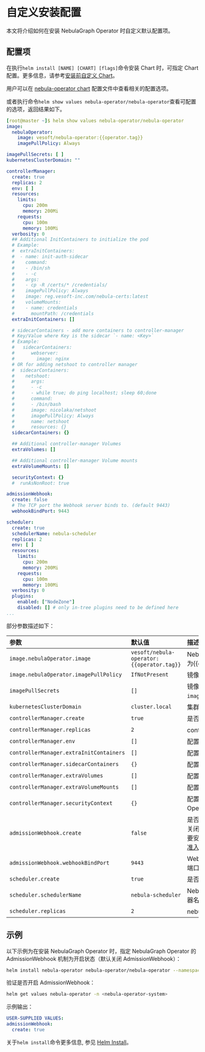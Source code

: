 # 自定义安装配置

本文将介绍如何在安装 NebulaGraph Operator 时自定义默认配置项。

## 配置项

在执行`helm install [NAME] [CHART] [flags]`命令安装 Chart 时，可指定 Chart 配置。更多信息，请参考[安装前自定义 Chart](https://helm.sh/docs/intro/using_helm/#customizing-the-chart-before-installing)。

用户可以在 [nebula-operator chart](https://github.com/vesoft-inc/nebula-operator/blob/v{{operator.release}}/charts/nebula-operator/values.yaml) 配置文件中查看相关的配置选项。

或者执行命令`helm show values nebula-operator/nebula-operator`查看可配置的选项，返回结果如下。

```yaml
[root@master ~]$ helm show values nebula-operator/nebula-operator   
image:
  nebulaOperator:
    image: vesoft/nebula-operator:{{operator.tag}}
    imagePullPolicy: Always

imagePullSecrets: [ ]
kubernetesClusterDomain: ""

controllerManager:
  create: true
  replicas: 2
  env: [ ]
  resources:
    limits:
      cpu: 200m
      memory: 200Mi
    requests:
      cpu: 100m
      memory: 100Mi
  verbosity: 0
  ## Additional InitContainers to initialize the pod
  # Example:
  #  extraInitContainers:
  #  - name: init-auth-sidecar
  #    command:
  #    - /bin/sh
  #    - -c
  #    args:
  #    - cp -R /certs/* /credentials/
  #    imagePullPolicy: Always
  #    image: reg.vesoft-inc.com/nebula-certs:latest
  #    volumeMounts:
  #    - name: credentials
  #      mountPath: /credentials
  extraInitContainers: []

  # sidecarContainers - add more containers to controller-manager
  # Key/Value where Key is the sidecar `- name: <Key>`
  # Example:
  #   sidecarContainers:
  #      webserver:
  #        image: nginx
  # OR for adding netshoot to controller manager
  #  sidecarContainers:
  #    netshoot:
  #      args:
  #      - -c
  #      - while true; do ping localhost; sleep 60;done
  #      command:
  #      - /bin/bash
  #      image: nicolaka/netshoot
  #      imagePullPolicy: Always
  #      name: netshoot
  #      resources: {}
  sidecarContainers: {}

  ## Additional controller-manager Volumes
  extraVolumes: []

  ## Additional controller-manager Volume mounts
  extraVolumeMounts: []

  securityContext: {}
  #  runAsNonRoot: true

admissionWebhook:
  create: false
  # The TCP port the Webhook server binds to. (default 9443)
  webhookBindPort: 9443

scheduler:
  create: true
  schedulerName: nebula-scheduler
  replicas: 2
  env: [ ]
  resources:
    limits:
      cpu: 200m
      memory: 200Mi
    requests:
      cpu: 100m
      memory: 100Mi
  verbosity: 0
  plugins:
    enabled: ["NodeZone"]
    disabled: [] # only in-tree plugins need to be defined here
...
```

部分参数描述如下：

| 参数                                   | 默认值                          | 描述                                  |
| :------------------------------------- | :------------------------------ | :----------------------------------------- |
| `image.nebulaOperator.image`           | `vesoft/nebula-operator:{{operator.tag}}` | NebulaGraph Operator 的镜像，版本为{{operator.release}}。 |
| `image.nebulaOperator.imagePullPolicy` | `IfNotPresent`                  | 镜像拉取策略。                            |
| `imagePullSecrets`                     | `[]`                               | 镜像拉取密钥，例如`imagePullSecrets[0].name="vesoft"`。|                     
| `kubernetesClusterDomain`              | `cluster.local`           | 集群域名。                                |
| `controllerManager.create`             | `true`                          | 是否启用 controller-manager。              |
| `controllerManager.replicas`           | `2`                             | controller-manager 副本数。                 |
| `controllerManager.env`                | `[]`                            | 配置环境变量。                            |
| `controllerManager.extraInitContainers`| `[]`                            | 配置初始化容器。  |
| `controllerManager.sidecarContainers`  | `{}`                            | 配置 sidecar 容器。  |
| `controllerManager.extraVolumes`       | `[]`                            | 配置存储卷。  |
| `controllerManager.extraVolumeMounts`  | `[]`                            | 配置存储卷挂载路径。  |
| `controllerManager.securityContext`    | `{}`                            | 配置访问和控制 NebulaGraph Operator 的操作。  |
| `admissionWebhook.create`              | `false`                          | 是否启用 Admission Webhook。默认关闭，如需开启，需设置为`true`并且需要安装 [cert-manager](https://cert-manager.io/docs/installation/helm/)。详情参见[开启准入控制](../4.cluster-administration/4.7.security/4.7.2.enable-admission-control.md)。 |
| `admissionWebhook.webhookBindPort`     | `9443`                          | Webhook 服务器监听和接受传入请求的端口，默认 9443。  |
| `scheduler.create`                     | `true`                          | 是否启用 Scheduler。                       |
| `scheduler.schedulerName`              | `nebula-scheduler`              | NebulaGraph Operator 自定义的调度器名称。|              
| `scheduler.replicas`                   | `2`                             | nebula-scheduler 副本数。                  |

## 示例

以下示例为在安装 NebulaGraph Operator 时，指定 NebulaGraph Operator 的 AdmissionWebhook 机制为开启状态（默认关闭 AdmissionWebhook）：

```bash
helm install nebula-operator nebula-operator/nebula-operator --namespace=<nebula-operator-system> --set admissionWebhook.create=true
```

验证是否开启 AdmissionWebhook：

```bash
helm get values nebula-operator -n <nebula-operator-system>
```

示例输出：

```yaml
USER-SUPPLIED VALUES:
admissionWebhook:
  create: true
```

关于`helm install`命令更多信息, 参见 [Helm Install](https://helm.sh/docs/helm/helm_install/)。